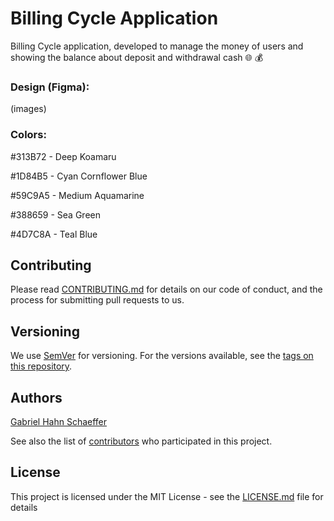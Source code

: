 # Billing Cycle Application

Billing Cycle application, developed to manage the money of users and showing the balance about deposit and withdrawal cash :globe_with_meridians: :moneybag:

### Design (Figma):

(images)

### Colors:

#313B72 - Deep Koamaru

#1D84B5 - Cyan Cornflower Blue

#59C9A5 - Medium Aquamarine

#388659 - Sea Green

#4D7C8A - Teal Blue

## Contributing

Please read [CONTRIBUTING.md](https://gist.github.com/PurpleBooth/b24679402957c63ec426) for details on our code of conduct, and the process for submitting pull requests to us.

## Versioning

We use [SemVer](http://semver.org/) for versioning. For the versions available, see the [tags on this repository](https://github.com/gabriel-hahn/billing-cycle-reactjs/tags).

## Authors

[Gabriel Hahn Schaeffer](https://github.com/gabriel-hahn/)

See also the list of [contributors](https://github.com/gabriel-hahn/billing-cycle-reactjs/contributors) who participated in this project.

## License

This project is licensed under the MIT License - see the [LICENSE.md](LICENSE) file for details

